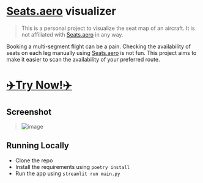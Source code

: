 # [Seats.aero](https://Seats.aero) visualizer

> This is a personal project to visualize the seat map of an aircraft. It is not affiliated with [Seats.aero](https://Seats.aero) in any way.

Booking a multi-segment flight can be a pain. Checking the availability of seats on each leg manually using [Seats.aero](https://Seats.aero) is not fun. This project aims to make it easier to scan the availability of your preferred route. 

# [✈️Try Now!✈️](https://seats-aero-viz.streamlit.app/)

## Screenshot
> ![image](https://user-images.githubusercontent.com/4657356/229388059-0fd8181d-dd2e-47d5-9f11-e0f3224cf4f4.png)

## Running Locally

- Clone the repo
- Install the requirements using `poetry install`
- Run the app using `streamlit run main.py`